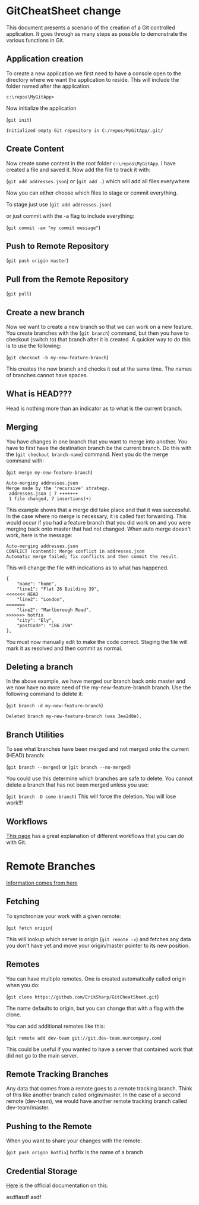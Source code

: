 # GitCheatSheet change

This document presents a scenario of the creation of a Git controlled application. It goes through as many steps as possible to demonstrate the various functions in Git.

## Application creation

To create a new application we first need to have a console open to the directory where we want the application to reside. This will include the folder named after the application.

`c:\repos\MyGitApp>`

Now initialize the application

(`git init`)

    Initialized empty Git repository in C:/repos/MyGitApp/.git/

## Create Content

Now create some content in the root folder `c:\repos\MyGitApp`.
I have created a file and saved it. Now add the file to track it with:

(`git add addresses.json`) or (`git add .`) which will add all files everywhere

Now you can either choose which files to stage or commit everything.

To stage just use (`git add addresses.json`)

or just commit with the -a flag to include everything:

(`git commit -am "my commit message"`)

## Push to Remote Repository

(`git push origin master`)

## Pull from the Remote Repository

(`git pull`)

## Create a new branch

Now we want to create a new branch so that we can work on a new feature. You create branches with the (`git branch`) command, but then you have to checkout (switch to) that branch after it is created. A quicker way to do this is to use the following:

(`git checkout -b my-new-feature-branch`)

This creates the new branch and checks it out at the same time. The names of branches cannot have spaces.

## What is HEAD???

Head is nothing more than an indicator as to what is the current branch.

## Merging

You have changes in one branch that you want to merge into another. You have to first have the destination branch be the current branch. Do this with the (`git checkout branch-name`) command. Next you do the merge command with:

(`git merge my-new-feature-branch`)

    Auto-merging addresses.json
    Merge made by the 'recursive' strategy.
     addresses.json | 7 +++++++
     1 file changed, 7 insertions(+)

This example shows that a merge did take place and that it was successful. In the case where no merge is necessary, it is called fast forwarding. This would occur if you had a feature branch that you did work on and you were merging back onto master that had not changed. When auto merge doesn't work, here is the message:

    Auto-merging addresses.json
    CONFLICT (content): Merge conflict in addresses.json
    Automatic merge failed; fix conflicts and then commit the result.

This will change the file with indications as to what has happened.

    {
        "name": "home",
        "line1": "Flat 26 Building 39",
    <<<<<<< HEAD
        "line2": "London",
    =======
        "line2": "Marlborough Road",
    >>>>>>> hotfix
        "city": "Ely",
        "postCode": "CB6 2SW"
    },

You must now manually edit to make the code correct. Staging the file will mark it as resolved and then commit as normal.

## Deleting a branch

In the above example, we have merged our branch back onto master and we now have no more need of the my-new-feature-branch branch. Use the following command to delete it:

(`git branch -d my-new-feature-branch`)

    Deleted branch my-new-feature-branch (was 3ee2d8e).

## Branch Utilities

To see what branches have been merged and not merged onto the current (HEAD) branch:

(`git branch --merged`) or (`git branch --no-merged`)

You could use this determine which branches are safe to delete. You cannot delete a branch that has not been merged unless you use:

(`git branch -D some-branch`) This will force the deletion. You will lose work!!!

## Workflows

[This page](https://git-scm.com/book/en/v2/Git-Branching-Branching-Workflows) has a great explanation of different workflows that you can do with Git.

# Remote Branches

[Information comes from here](https://git-scm.com/book/en/v2/Git-Branching-Remote-Branches)

## Fetching

To synchronize your work with a given remote:

(`git fetch origin`)

This will lookup which server is origin (`git remote -v`) and fetches any data you don't have yet and move your origin/master pointer to its new position.

## Remotes

You can have multiple remotes. One is created automatically called origin when you do:

(`git clone https://github.com/ErikSharp/GitCheatSheet.git`)

The name defaults to origin, but you can change that with a flag with the clone.

You can add additional remotes like this:

(`git remote add dev-team git://git.dev-team.ourcompany.com`)

This could be useful if you wanted to have a server that contained work that did not go to the main server.

## Remote Tracking Branches

Any data that comes from a remote goes to a remote tracking branch. Think of this like another branch called origin/master. In the case of a second remote (dev-team), we would have another remote tracking branch called dev-team/master.

## Pushing to the Remote

When you want to share your changes with the remote:

(`git push origin hotfix`) hotfix is the name of a branch

## Credential Storage

[Here](https://git-scm.com/book/en/v2/Git-Tools-Credential-Storage#_credential_caching) is the official documentation on this.

asdflasdf
asdf
